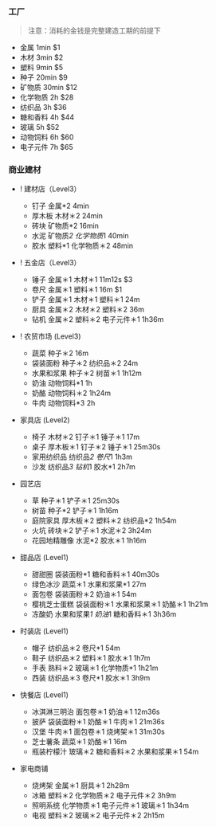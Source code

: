 ### 工厂 

> 注意：消耗的金钱是完整建造工期的前提下

- 金属 1min $1
- 木材 3min $2
- 塑料 9min $5
- 种子 20min $9
- 矿物质 30min $12
- 化学物质 2h $28
- 纺织品 3h $36
- 糖和香料 4h $44
- 玻璃 5h $52
- 动物饲料 6h $60
- 电子元件 7h $65

### 商业建材

- ! 建材店（Level3）
	
	- 钉子 金属*2 4min
	- 厚木板 木材＊2 24min
	- 砖块 矿物质*2 16min
	- 水泥 矿物质*2 化学物质*1 40min
	- 胶水 塑料*1 化学物质＊2 48min

- ! 五金店（Level3）
	
	- 锤子 金属＊1 木材＊1 11m12s	$3
	- 卷尺 金属＊1 塑料＊1 16m	$1
	- 铲子 金属＊1 木材＊1 塑料＊1 24m
	- 厨具 金属＊2 木材＊2 塑料＊2 36m
	- 钻机 金属＊2 塑料＊2 电子元件＊1 1h36m
	
- ! 农贸市场 (Level3)

	- 蔬菜 种子＊2 16m
	- 袋装面粉 种子＊2 纺织品＊2 24m
	- 水果和浆果 种子＊2 树苗＊1 1h12m
	- 奶油 动物饲料*1 1h
	- 奶酪 动物饲料＊2 1h24m
	- 牛肉 动物饲料*3 2h

- 家具店 (Level2)

	- 椅子 木材＊2 钉子＊1 锤子＊1 17m
	- 桌子 厚木板＊1 钉子＊2 锤子＊1 25m30s
	- 家用纺织品 纺织品*2 卷尺*1 1h3m
	- 沙发 纺织品*3 钻机*1 胶水*1 2h7m

- 园艺店

	- 草 种子＊1 铲子＊1 25m30s
	- 树苗 种子*2 铲子＊1 1h16m
	- 庭院家具 厚木板＊2 塑料＊2 纺织品*2		1h54m
	- 火坑 砖块＊2 铲子＊1 水泥＊2 				3h24m
	- 花园地精雕像 水泥*2 胶水＊1				1h16m

- 甜品店 (Level1)
	
	- 甜甜圈 袋装面粉*1 糖和香料＊1	40m30s
	- 绿色冰沙 蔬菜＊1 水果和浆果*1	27m
	- 面包卷 袋装面粉＊2 奶油＊1	54m
	- 樱桃芝士蛋糕 袋装面粉＊1 水果和浆果＊1 奶酪＊1 1h21m
	- 冻酸奶 水果和浆果*1 奶油*1 糖和香料＊1 3h36m

- 时装店 (Level1)
	
	- 帽子 纺织品＊2 卷尺*1 54m
	- 鞋子 纺织品＊2 塑料＊1 胶水＊1 1h7m
	- 手表 熟料＊2 玻璃＊1 化学物质*1 1h21m
	- 西装 纺织品＊3 卷尺*1 胶水＊1 3h9m 

- 快餐店 (Level1)
	
	- 冰淇淋三明治 面包卷＊1 奶油＊1 12m36s
	- 披萨 袋装面粉＊1 奶酪＊1 牛肉＊1 21m36s
	- 汉堡 牛肉＊1 面包卷＊1 烧烤架＊1 31m30s
	- 芝士薯条 蔬菜＊1 奶酪＊1 16m
	- 瓶装柠檬汁 玻璃＊2 糖和香料＊2 水果和浆果＊1 54m

- 家电商铺
	
	- 烧烤架 金属＊1 厨具＊1 2h28m
	- 冰箱 塑料＊2 化学物质＊2 电子元件＊2 3h9m
	- 照明系统 化学物质＊1 电子元件＊1 玻璃＊1 1h34m
	- 电视 塑料＊2 玻璃＊2 电子元件＊2 2h15m
